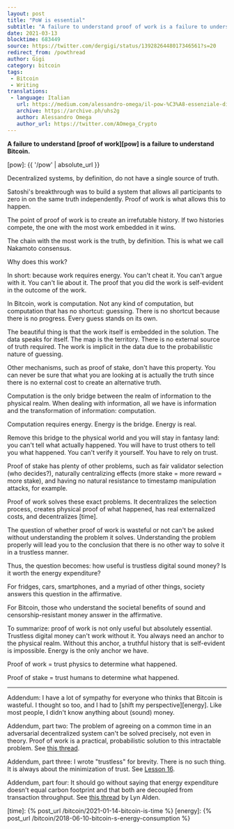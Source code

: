```yaml
---
layout: post
title: "PoW is essential"
subtitle: "A failure to understand proof of work is a failure to understand Bitcoin."
date: 2021-03-13
blocktime: 683449
source: https://twitter.com/dergigi/status/1392826448017346561?s=20
redirect_from: /powthread
author: Gigi
category: bitcoin
tags:
 - Bitcoin
 - Writing
translations:
 - language: Italian
   url: https://medium.com/alessandro-omega/il-pow-%C3%A8-essenziale-di-gigi-c72eee31c83c
   archive: https://archive.ph/uhs2g
   author: Alessandro Omega
   author_url: https://twitter.com/AOmega_Crypto
---
```


**A failure to understand [proof of work][pow] is a failure to understand Bitcoin.**

[pow]: {{ '/pow' | absolute_url }}

Decentralized systems, by definition, do not have a single source of
truth.

Satoshi\'s breakthrough was to build a system that allows all
participants to zero in on the same truth independently. Proof of work
is what allows this to happen.

The point of proof of work is to create an irrefutable history. If two
histories compete, the one with the most work embedded in it wins.

The chain with the most work is the truth, by definition. This is what
we call Nakamoto consensus.

Why does this work?

In short: because work requires energy. You can\'t cheat it. You can\'t
argue with it. You can\'t lie about it. The proof that you did the work
is self-evident in the outcome of the work.

In Bitcoin, work is computation. Not any kind of computation, but
computation that has no shortcut: guessing. There is no shortcut because
there is no progress. Every guess stands on its own.

The beautiful thing is that the work itself is embedded in the solution.
The data speaks for itself. The map is the territory. There is no
external source of truth required. The work is implicit in the data due
to the probabilistic nature of guessing.

Other mechanisms, such as proof of stake, don\'t have this property. You
can never be sure that what you are looking at is actually the truth
since there is no external cost to create an alternative truth.

Computation is the only bridge between the realm of information to the
physical realm. When dealing with information, all we have is
information and the transformation of information: computation.

Computation requires energy. Energy is the bridge. Energy is real.

Remove this bridge to the physical world and you will stay in fantasy
land: you can\'t tell what actually happened. You will have to trust
others to tell you what happened. You can\'t verify it yourself. You
have to rely on trust.

Proof of stake has plenty of other problems, such as fair validator
selection (who decides?), naturally centralizing effects (more stake =
more reward = more stake), and having no natural resistance to timestamp
manipulation attacks, for example.

Proof of work solves these exact problems. It decentralizes the selection
process, creates physical proof of what happened, has real externalized costs,
and decentralizes [time].

The question of whether proof of work is wasteful or not can\'t be asked
without understanding the problem it solves. Understanding the problem
properly will lead you to the conclusion that there is no other way to
solve it in a trustless manner.

Thus, the question becomes: how useful is trustless digital sound money?
Is it worth the energy expenditure?

For fridges, cars, smartphones, and a myriad of other things, society
answers this question in the affirmative.

For Bitcoin, those who understand the societal benefits of sound and
censorship-resistant money answer in the affirmative.

To summarize: proof of work is not only useful but absolutely essential.
Trustless digital money can\'t work without it. You always need an
anchor to the physical realm. Without this anchor, a truthful history
that is self-evident is impossible. Energy is the only anchor we have.


Proof of work = trust physics to determine what happened.

Proof of stake = trust humans to determine what happened.

---

Addendum: I have a lot of sympathy for everyone who thinks that Bitcoin is
wasteful. I thought so too, and I had to [shift my perspective][energy]. Like
most people, I didn't know anything about (sound) money.

Addendum, part two: The problem of agreeing on a common time in an
adversarial decentralized system can\'t be solved precisely, not even in
theory. Proof of work is a practical, probabilistic solution to this
intractable problem.
See [this thread](https://twitter.com/dergigi/status/1392409660154646529?s=20).

Addendum, part three: I wrote \"trustless\" for brevity. There is no
such thing. It is always about the minimization of trust.
See [Lesson 16](https://21lessons.com/16/).

Addendum, part four: It should go without saying that energy expenditure
doesn\'t equal carbon footprint and that both are decoupled from
transaction throughput.
See [this thread](https://twitter.com/LynAldenContact/status/1374774367666761729?s=20) by Lyn Alden.

[time]: {% post_url /bitcoin/2021-01-14-bitcoin-is-time %}
[energy]: {% post_url /bitcoin/2018-06-10-bitcoin-s-energy-consumption %}
